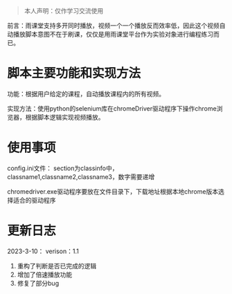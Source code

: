 > 本人声明：仅作学习交流使用

前言：雨课堂支持多开同时播放，视频一个一个播放反而效率低，因此这个视频自动播放脚本意图不在于刷课，仅仅是用雨课堂平台作为实验对象进行编程练习而已。

# 脚本主要功能和实现方法
功能：根据用户给定的课程，自动播放课程内的所有视频。

实现方法：使用python的selenium库在chromeDriver驱动程序下操作chrome浏览器，根据脚本逻辑实现视频播放。


# 使用事项
config.ini文件：
section为classinfo中，classname1,classname2,classname3，数字需要递增

chromedriver.exe驱动程序要放在文件目录下，下载地址根据本地chrome版本选择适合的驱动程序



# 更新日志
2023-3-10：
verison：1.1
1. 重构了判断是否已完成的逻辑
2. 增加了倍速播放功能
3. 修复了部分bug
